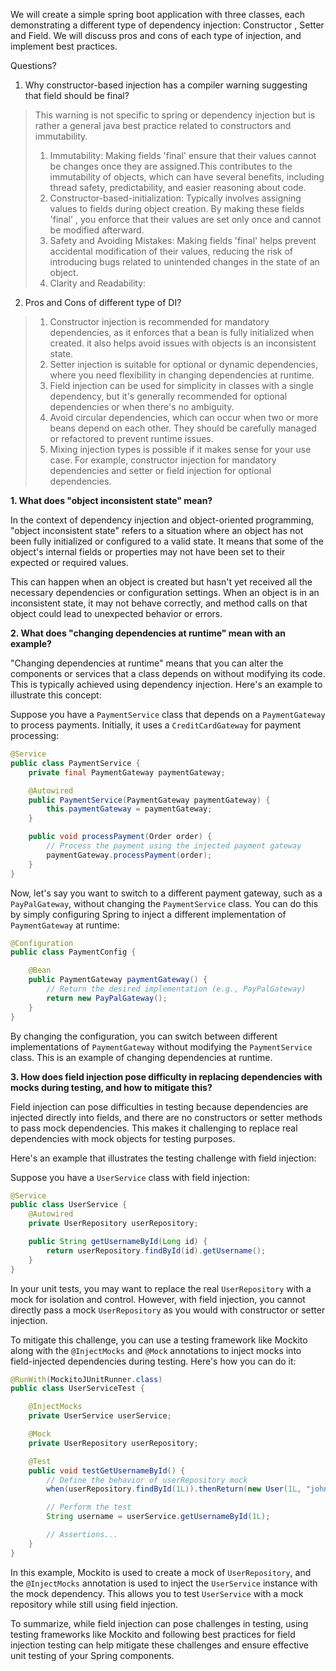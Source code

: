 We will create a simple spring boot application with three classes, each demonstrating a different type of 
dependency injection: Constructor , Setter and Field.
We will discuss pros and cons of each type of injection, and implement best practices.

Questions?
1. Why constructor-based injection has a compiler warning suggesting that field should be final?
> This warning is not specific to spring or dependency injection but is rather a general java best practice
> related to constructors and immutability.
> 1. Immutability: Making fields 'final' ensure that their values cannot be changes once they are assigned.This contributes to the immutability of objects, which can have several benefits, including thread safety, predictability, and easier reasoning about code.
> 2. Constructor-based-initialization: Typically involves assigning values to fields during object creation. By making these fields 'final' , you enforce that their values are set only once and cannot be modified afterward.
> 3. Safety and Avoiding Mistakes: Making fields 'final' helps prevent accidental modification of their values, reducing the risk of introducing bugs related to unintended changes in the state of an object.
> 4. Clarity and Readability:
> 
2. Pros and Cons of different type of DI?
> 1. Constructor injection is recommended for mandatory dependencies, as it enforces that a bean is fully initialized when created. it also helps avoid issues with objects is an inconsistent state.
> 2. Setter injection is suitable for optional or dynamic dependencies, where you need flexibility in changing dependencies at runtime.
> 3. Field injection can be used for simplicity in classes with a single dependency, but it's generally recommended for optional dependencies or when there's no ambiguity.
> 4. Avoid circular dependencies, which can occur when two or more beans depend on each other. They should be carefully managed or refactored to prevent runtime issues.
> 5. Mixing injection types is possible if it makes sense for your use case. For example, constructor injection for mandatory dependencies and setter or field injection for optional dependencies.


**1. What does "object inconsistent state" mean?**

In the context of dependency injection and object-oriented programming, "object inconsistent state" refers to a situation where an object has not been fully initialized or configured to a valid state. It means that some of the object's internal fields or properties may not have been set to their expected or required values.

This can happen when an object is created but hasn't yet received all the necessary dependencies or configuration settings. When an object is in an inconsistent state, it may not behave correctly, and method calls on that object could lead to unexpected behavior or errors.

**2. What does "changing dependencies at runtime" mean with an example?**

"Changing dependencies at runtime" means that you can alter the components or services that a class depends on without modifying its code. This is typically achieved using dependency injection. Here's an example to illustrate this concept:

Suppose you have a `PaymentService` class that depends on a `PaymentGateway` to process payments. Initially, it uses a `CreditCardGateway` for payment processing:

```java
@Service
public class PaymentService {
    private final PaymentGateway paymentGateway;

    @Autowired
    public PaymentService(PaymentGateway paymentGateway) {
        this.paymentGateway = paymentGateway;
    }

    public void processPayment(Order order) {
        // Process the payment using the injected payment gateway
        paymentGateway.processPayment(order);
    }
}
```

Now, let's say you want to switch to a different payment gateway, such as a `PayPalGateway`, without changing the `PaymentService` class. You can do this by simply configuring Spring to inject a different implementation of `PaymentGateway` at runtime:

```java
@Configuration
public class PaymentConfig {

    @Bean
    public PaymentGateway paymentGateway() {
        // Return the desired implementation (e.g., PayPalGateway)
        return new PayPalGateway();
    }
}
```

By changing the configuration, you can switch between different implementations of `PaymentGateway` without modifying the `PaymentService` class. This is an example of changing dependencies at runtime.

**3. How does field injection pose difficulty in replacing dependencies with mocks during testing, and how to mitigate this?**

Field injection can pose difficulties in testing because dependencies are injected directly into fields, and there are no constructors or setter methods to pass mock dependencies. This makes it challenging to replace real dependencies with mock objects for testing purposes.

Here's an example that illustrates the testing challenge with field injection:

Suppose you have a `UserService` class with field injection:

```java
@Service
public class UserService {
    @Autowired
    private UserRepository userRepository;

    public String getUsernameById(Long id) {
        return userRepository.findById(id).getUsername();
    }
}
```

In your unit tests, you may want to replace the real `UserRepository` with a mock for isolation and control. However, with field injection, you cannot directly pass a mock `UserRepository` as you would with constructor or setter injection.

To mitigate this challenge, you can use a testing framework like Mockito along with the `@InjectMocks` and `@Mock` annotations to inject mocks into field-injected dependencies during testing. Here's how you can do it:

```java
@RunWith(MockitoJUnitRunner.class)
public class UserServiceTest {

    @InjectMocks
    private UserService userService;

    @Mock
    private UserRepository userRepository;

    @Test
    public void testGetUsernameById() {
        // Define the behavior of userRepository mock
        when(userRepository.findById(1L)).thenReturn(new User(1L, "john_doe"));

        // Perform the test
        String username = userService.getUsernameById(1L);

        // Assertions...
    }
}
```

In this example, Mockito is used to create a mock of `UserRepository`, and the `@InjectMocks` annotation is used to inject the `UserService` instance with the mock dependency. This allows you to test `UserService` with a mock repository while still using field injection.

To summarize, while field injection can pose challenges in testing, using testing frameworks like Mockito and following best practices for field injection testing can help mitigate these challenges and ensure effective unit testing of your Spring components.